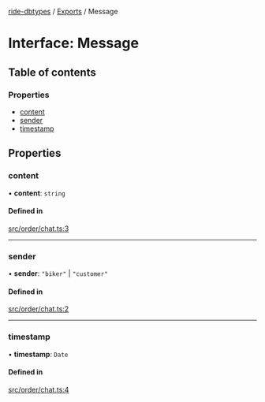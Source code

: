 [ride-dbtypes](../README.md) / [Exports](../modules.md) / Message

# Interface: Message

## Table of contents

### Properties

- [content](Message.md#content)
- [sender](Message.md#sender)
- [timestamp](Message.md#timestamp)

## Properties

### content

• **content**: `string`

#### Defined in

[src/order/chat.ts:3](https://github.com/gatitolabs/ride-dbtypes/blob/e4ca18b/src/order/chat.ts#L3)

___

### sender

• **sender**: ``"biker"`` \| ``"customer"``

#### Defined in

[src/order/chat.ts:2](https://github.com/gatitolabs/ride-dbtypes/blob/e4ca18b/src/order/chat.ts#L2)

___

### timestamp

• **timestamp**: `Date`

#### Defined in

[src/order/chat.ts:4](https://github.com/gatitolabs/ride-dbtypes/blob/e4ca18b/src/order/chat.ts#L4)
